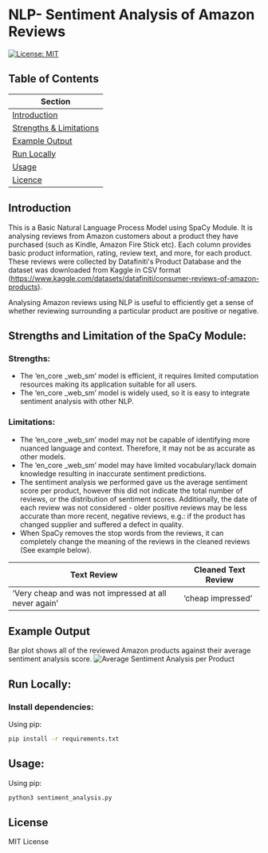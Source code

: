 # NLP- Sentiment Analysis of Amazon Reviews

[![License: MIT](https://img.shields.io/badge/License-MIT-yellow.svg)](LICENSE)

## Table of Contents
| Section |
|-------- |
| [Introduction](##Introduction) |
| [Strengths & Limitations](##Strengths_and_Limitation_of_the_SpaCy_Module) |
| [Example Output](##Example_Output) |
| [Run Locally](##Run_Locally) |
| [Usage](##Usage) |
| [Licence](##Licence) |

## Introduction
This is a Basic Natural Language Process Model using SpaCy Module. It is analysing reviews from Amazon customers about a product they have purchased (such as Kindle, Amazon Fire Stick etc). Each column provides basic product information, rating, review text, and more, for each product. These reviews were collected by Datafiniti's Product Database and the dataset was downloaded from Kaggle in CSV format (https://www.kaggle.com/datasets/datafiniti/consumer-reviews-of-amazon-products).

Analysing Amazon reviews using NLP is useful to efficiently get a sense of whether reviewing surrounding a particular product are positive or negative. 

## Strengths and Limitation of the SpaCy Module:
### Strengths:
* The ‘en_core _web_sm’ model is efficient, it requires limited computation resources making its application suitable for all users.
* The ‘en_core _web_sm’ model is widely used, so it is easy to integrate sentiment analysis with other NLP.

### Limitations:
* The ‘en_core _web_sm’ model may not be capable of identifying more nuanced language and context. Therefore, it may not be as accurate as other models.
* The ‘en_core _web_sm’ model may have limited vocabulary/lack domain knowledge resulting in inaccurate sentiment predictions. 
* The sentiment analysis we performed gave us the average sentiment score per product, however this did not indicate the total number of reviews, or the distribution of sentiment scores. Additionally, the date of each review was not considered - older positive reviews may be less accurate than more recent, negative reviews, e.g.: if the product has changed supplier and suffered a defect in quality.
* When SpaCy removes the stop words from the reviews, it can completely change the meaning of the reviews in the cleaned reviews (See example below).

| Text Review | Cleaned Text Review |
| ----------- | ------------------- |
| ‘Very cheap and was not impressed at all never again’ | ‘cheap impressed’ |




## Example Output
Bar plot shows all of the reviewed Amazon products against their average sentiment analysis score. 
![Average Sentiment Analysis per Product](https://github.com/cgreenwood23/finalCapstone/assets/153872154/aef94e25-2954-4d93-8cbb-1d59a0af4794)


## Run Locally:

### Install dependencies:

Using pip:
```sh
pip install -r requirements.txt
```

## Usage:

Using pip:
```sh
python3 sentiment_analysis.py
```

## License
MIT License
